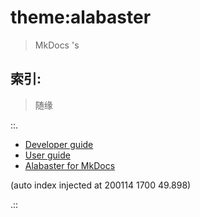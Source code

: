 # theme:alabaster
> MkDocs 's

## 索引:
> 随缘

::.

- [ Developer guide](dev.md)
- [ User guide](guide.md)
- [ Alabaster for MkDocs](readme.md)

(auto index injected at 200114 1700 49.898) 

.::


